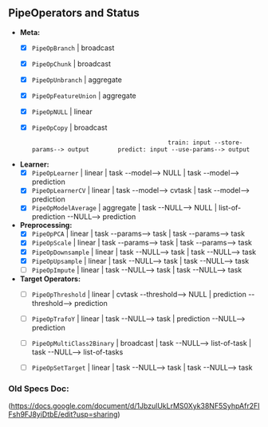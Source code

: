 
## PipeOperators and Status

- **Meta:**
  - [x] `PipeOpBranch`                          | broadcast
  - [x] `PipeOpChunk`                           | broadcast
  - [x] `PipeOpUnbranch`                        | aggregate
  - [x] `PipeOpFeatureUnion`                    | aggregate
  - [x] `PipeOpNULL`                            | linear
  - [x] `PipeOpCopy`                            | broadcast

                                              train: input --store-params--> output        predict: input --use-params--> output
- **Learner:**
  - [x] `PipeOpLearner`                         | linear    | task --model--> NULL           | task --model--> prediction
  - [X] `PipeOpLearnerCV`                       | linear    | task --model--> cvtask         | task --model--> prediction
  - [X] `PipeOpModelAverage`                    | aggregate | task --NULL--> NULL            | list-of-prediction --NULL--> prediction

- **Preprocessing:**
  - [x] `PipeOpPCA`                             | linear    | task --params--> task          | task --params--> task
  - [x] `PipeOpScale`                           | linear    | task --params--> task          | task --params--> task
  - [x] `PipeOpDownsample`                      | linear    | task --NULL--> task            | task --NULL--> task
  - [x] `PipeOpUpsample`                        | linear    | task --NULL--> task            | task --NULL--> task
  - [ ] `PipeOpImpute`                        | linear    | task --NULL--> task            | task --NULL--> task

- **Target Operators:**
  - [ ] `PipeOpThreshold`                       | linear    | cvtask --threshold--> NULL     | prediction --threshold--> prediction
  - [ ] `PipeOpTrafoY`                          | linear    | task --NULL--> task            | prediction --NULL--> prediction
  - [ ] `PipeOpMultiClass2Binary`               | broadcast | task --NULL--> list-of-task    | task --NULL--> list-of-tasks
  - [ ] `PipeOpSetTarget`                       | linear    | task --NULL--> task            | task --NULL--> task


### Old Specs Doc:
(https://docs.google.com/document/d/1JbzulUkLrMS0Xyk38NF5SyhpAfr2FIFsh9FJ8yiDtbE/edit?usp=sharing)
